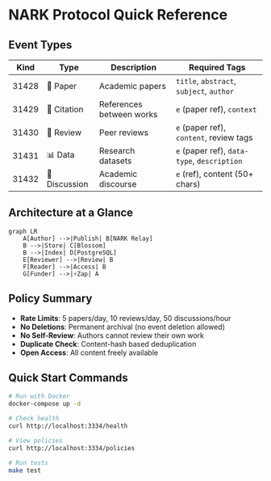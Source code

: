 # NARK Protocol Quick Reference

## Event Types

| Kind | Type | Description | Required Tags |
|------|------|-------------|---------------|
| 31428 | 📄 Paper | Academic papers | `title`, `abstract`, `subject`, `author` |
| 31429 | 🔗 Citation | References between works | `e` (paper ref), `context` |
| 31430 | 📝 Review | Peer reviews | `e` (paper ref), `content`, review tags |
| 31431 | 📊 Data | Research datasets | `e` (paper ref), `data-type`, `description` |
| 31432 | 💬 Discussion | Academic discourse | `e` (ref), content (50+ chars) |

## Architecture at a Glance

```mermaid
graph LR
    A[Author] -->|Publish| B[NARK Relay]
    B -->|Store| C[Blossom]
    B -->|Index| D[PostgreSQL]
    E[Reviewer] -->|Review| B
    F[Reader] -->|Access| B
    G[Funder] -->|⚡Zap| A
```

## Policy Summary

- **Rate Limits**: 5 papers/day, 10 reviews/day, 50 discussions/hour
- **No Deletions**: Permanent archival (no event deletion allowed)
- **No Self-Review**: Authors cannot review their own work
- **Duplicate Check**: Content-hash based deduplication
- **Open Access**: All content freely available

## Quick Start Commands

```bash
# Run with Docker
docker-compose up -d

# Check health
curl http://localhost:3334/health

# View policies
curl http://localhost:3334/policies

# Run tests
make test
```